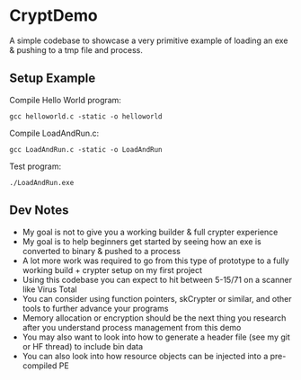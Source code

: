 # CryptDemo

A simple codebase to showcase a very primitive example of loading an exe & pushing to a tmp file and process.

## Setup Example
Compile Hello World program:
```
gcc helloworld.c -static -o helloworld
```

Compile LoadAndRun.c:
```
gcc LoadAndRun.c -static -o LoadAndRun
```

Test program:
```
./LoadAndRun.exe
```


## Dev Notes
- My goal is not to give you a working builder & full crypter experience
- My goal is to help beginners get started by seeing how an exe is converted to binary & pushed to a process
- A lot more work was required to go from this type of prototype to a fully working build + crypter setup on my first project
- Using this codebase you can expect to hit between 5-15/71 on a scanner like Virus Total
- You can consider using function pointers, skCrypter or similar, and other tools to further advance your programs
- Memory allocation or encryption should be the next thing you research after you understand process management from this demo
- You may also want to look into how to generate a header file (see my git or HF thread) to include bin data
- You can also look into how resource objects can be injected into a pre-compiled PE


